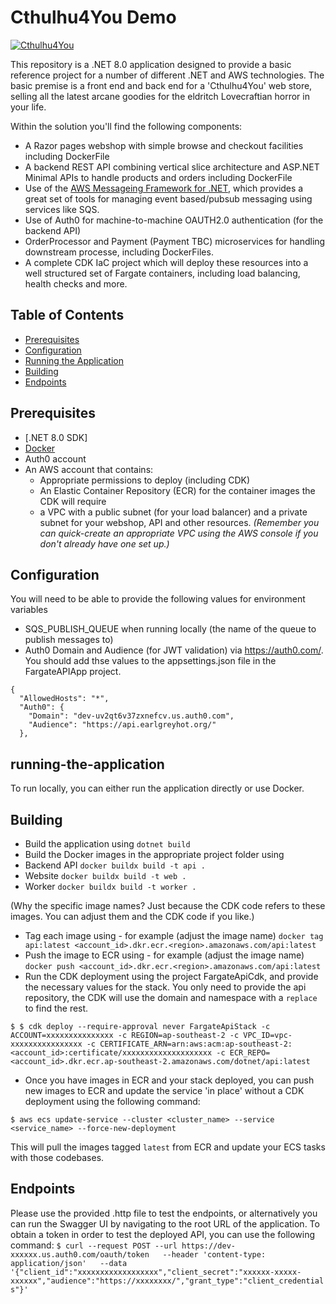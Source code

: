 # Cthulhu4You Demo

[![Cthulhu4You](https://store.earlgreyhot.org/images/logo.png)](https://store.earlgreyhot.org/images/logo.png)

This repository is a .NET 8.0 application designed to provide a basic reference project for a number of different .NET and AWS technologies. The basic premise is a front end and back end for a 'Cthulhu4You' web store, selling all the latest arcane goodies for the eldritch Lovecraftian horror in your life.

Within the solution you'll find the following components: 
* A Razor pages webshop with simple browse and checkout facilities including DockerFile
* A backend REST API combining vertical slice architecture and ASP.NET Minimal APIs to handle products and orders including DockerFile
* Use of the [AWS Messageing Framework for .NET](https://github.com/awslabs/aws-dotnet-messaging), which provides a great set of tools for managing event based/pubsub messaging using services like SQS. 
* Use of Auth0 for machine-to-machine OAUTH2.0 authentication (for the backend API)
* OrderProcessor and Payment (Payment TBC) microservices for handling downstream processe, including DockerFiles. 
* A complete CDK IaC project which will deploy these resources into a well structured set of Fargate containers, including load balancing, health checks and more. 

## Table of Contents

- [Prerequisites](#prerequisites)
- [Configuration](#configuration)
- [Running the Application](#running-the-application)
- [Building](#building)
- [Endpoints](#endpoints)

## Prerequisites

- [.NET 8.0 SDK]
- [Docker](https://www.docker.com/get-started)
- Auth0 account
- An AWS account that contains:
  - Appropriate permissions to deploy (including CDK)
  - An Elastic Container Repository (ECR) for the container images the CDK will require
  - a VPC with a public subnet (for your load balancer) and a private subnet for your webshop, API and other resources. <i>(Remember you can quick-create an appropriate VPC using the AWS console if you don't already have one set up.)</i> 


## Configuration
You will need to be able to provide the following values for environment variables
- SQS_PUBLISH_QUEUE when running locally (the name of the queue to publish messages to)
- Auth0 Domain and Audience (for JWT validation) via https://auth0.com/. You should add thse values to the appsettings.json file in the FargateAPIApp project.

```
{
  "AllowedHosts": "*",
  "Auth0": {
    "Domain": "dev-uv2qt6v37zxnefcv.us.auth0.com",
    "Audience": "https://api.earlgreyhot.org/"
  },
```

## running-the-application
To run locally, you can either run the application directly or use Docker. 

## Building
- Build the application using `dotnet build`
- Build the Docker images in the appropriate project folder using 
 - Backend API `docker buildx build -t api .`
 - Website `docker buildx build -t web .`
 - Worker `docker buildx build -t worker .`

(Why the specific image names? Just because the CDK code refers to these images. You can adjust them and the CDK code if you like.)

- Tag each image using  - for example (adjust the image name) `docker tag api:latest <account_id>.dkr.ecr.<region>.amazonaws.com/api:latest`
- Push the image to ECR using - for example (adjust the image name) `docker push <account_id>.dkr.ecr.<region>.amazonaws.com/api:latest`
- Run the CDK deployment using the project FargateApiCdk, and provide the necessary values for the stack. You only need to provide the api repository, the CDK will use the domain and namespace with a `replace` to find the rest.

`$ $ cdk deploy --require-approval never FargateApiStack -c ACCOUNT=xxxxxxxxxxxxxxx -c REGION=ap-southeast-2 -c VPC_ID=vpc-xxxxxxxxxxxxxxxx -c CERTIFICATE_ARN=arn:aws:acm:ap-southeast-2:<account_id>:certificate/xxxxxxxxxxxxxxxxxxxx -c ECR_REPO=<account_id>.dkr.ecr.ap-southeast-2.amazonaws.com/dotnet/api:latest`

- Once you have images in ECR and your stack deployed, you can push new images to ECR and update the service 'in place' without a CDK deployment using the following command:

`$ aws ecs update-service --cluster <cluster_name> --service <service_name> --force-new-deployment`

This will pull the images tagged `latest` from ECR and update your ECS tasks with those codebases. 

## Endpoints 
Please use the provided .http file to test the endpoints, or alternatively you can run the Swagger UI by navigating to the root URL of the application.
To obtain a token in order to test the deployed API, you can use the following command:
`
$ curl --request POST --url https://dev-xxxxxx.us.auth0.com/oauth/token   --header 'content-type: application/json'   --data '{"client_id":"xxxxxxxxxxxxxxxxxx","client_secret":"xxxxxx-xxxxx-xxxxxx","audience":"https://xxxxxxxx/","grant_type":"client_credentials"}'
`